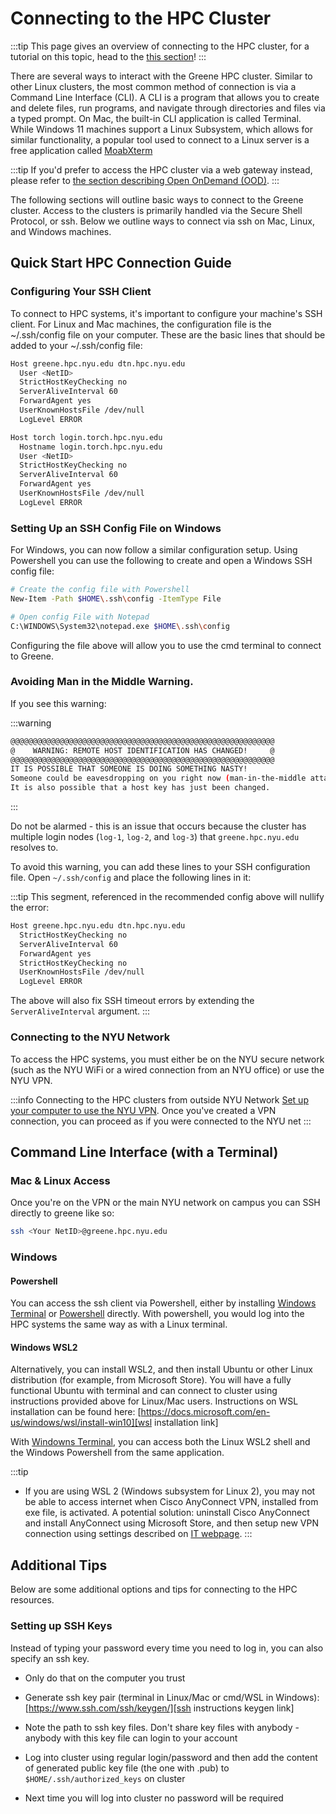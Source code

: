 # Connecting to the HPC Cluster

:::tip
This page gives an overview of connecting to the HPC cluster, for a tutorial on this topic, head to the [this section](../12_tutorial_intro_shell_hpc/02_connecting_to_hpc.mdx)! 
:::

There are several ways to interact with the Greene HPC cluster. Similar to other Linux clusters, the most common method of connection is via a Command Line Interface (CLI). A CLI is a program that allows you to create and delete files, run programs, and navigate through directories and files via a typed prompt. On Mac, the built-in CLI application is called Terminal. While Windows 11 machines support a Linux Subsystem, which allows for similar functionality, a popular tool used to connect to a Linux server is a free application called [MoabXterm](https://mobaxterm.mobatek.net/documentation.html) 

:::tip
If you'd prefer to access the HPC cluster via a web gateway instead, please refer to [the section describing Open OnDemand (OOD)](../09_ood/01_ood_intro.md).
:::

The following sections will outline basic ways to connect to the Greene cluster. Access to the clusters is primarily handled via the Secure Shell Protocol, or ssh. Below we outline ways to connect via ssh on Mac, Linux, and Windows machines.

## Quick Start HPC Connection Guide
### Configuring Your SSH Client
To connect to HPC systems, it's important to configure your machine's SSH client. For Linux and Mac machines, the configuration file is the ~/.ssh/config file on your computer. These are the basic lines that should be added to your ~/.ssh/config file:
```sh
Host greene.hpc.nyu.edu dtn.hpc.nyu.edu
  User <NetID>
  StrictHostKeyChecking no
  ServerAliveInterval 60
  ForwardAgent yes
  UserKnownHostsFile /dev/null
  LogLevel ERROR

Host torch login.torch.hpc.nyu.edu
  Hostname login.torch.hpc.nyu.edu
  User <NetID>
  StrictHostKeyChecking no
  ServerAliveInterval 60
  ForwardAgent yes
  UserKnownHostsFile /dev/null
  LogLevel ERROR
```
### Setting Up an SSH Config File on Windows
For Windows, you can now follow a similar configuration setup. Using Powershell you can use the following to create and open a Windows SSH config file:
```sh
# Create the config file with Powershell
New-Item -Path $HOME\.ssh\config -ItemType File

# Open config File with Notepad
C:\WINDOWS\System32\notepad.exe $HOME\.ssh\config
```
Configuring the file above will allow you to use the cmd terminal to connect to Greene.
### Avoiding Man in the Middle Warning.

If you see this warning:

:::warning

```sh
@@@@@@@@@@@@@@@@@@@@@@@@@@@@@@@@@@@@@@@@@@@@@@@@@@@@@@@@@@@
@    WARNING: REMOTE HOST IDENTIFICATION HAS CHANGED!     @
@@@@@@@@@@@@@@@@@@@@@@@@@@@@@@@@@@@@@@@@@@@@@@@@@@@@@@@@@@@
IT IS POSSIBLE THAT SOMEONE IS DOING SOMETHING NASTY!
Someone could be eavesdropping on you right now (man-in-the-middle attack)!
It is also possible that a host key has just been changed.
```

:::

Do not be alarmed - this is an issue that occurs because the cluster has multiple login nodes (`log-1`, `log-2`, and `log-3`) that `greene.hpc.nyu.edu` resolves to. 

To avoid this warning, you can add these lines to your SSH configuration file. Open `~/.ssh/config` and place the following lines in it:

:::tip
This segment, referenced in the recommended config above will nullify the error:

```sh
Host greene.hpc.nyu.edu dtn.hpc.nyu.edu
  StrictHostKeyChecking no
  ServerAliveInterval 60
  ForwardAgent yes
  StrictHostKeyChecking no
  UserKnownHostsFile /dev/null
  LogLevel ERROR
```
The above will also fix SSH timeout errors by extending the `ServerAliveInterval` argument.
:::

### Connecting to the NYU Network
To access the HPC systems, you must either be on the NYU secure network (such as the NYU WiFi or a wired connection from an NYU office) or use the NYU VPN.

:::info Connecting to the HPC clusters from outside NYU Network
[Set up your computer to use the NYU VPN][nyu vpn link]. Once you've created a VPN connection, you can proceed as if you were connected to the NYU net
:::

## Command Line Interface (with a Terminal)

### Mac & Linux Access

Once you're on the VPN or the main NYU network on campus you can SSH directly to greene like so:

```sh
ssh <Your NetID>@greene.hpc.nyu.edu
```
 
### Windows

#### Powershell
You can access the ssh client via Powershell, either by installing [Windows Terminal](https://apps.microsoft.com/detail/9n0dx20hk701?hl=en-US&gl=US) or [Powershell](https://learn.microsoft.com/en-us/powershell/scripting/install/installing-powershell-on-windows) directly. With powershell, you would log into the HPC systems the same way as with a Linux terminal.

#### Windows WSL2

Alternatively, you can install WSL2, and then install Ubuntu or other Linux distribution (for example, from Microsoft Store). You will have a fully functional Ubuntu with terminal and can connect to cluster using instructions provided above for Linux/Mac users. Instructions on WSL installation can be found here: [https://docs.microsoft.com/en-us/windows/wsl/install-win10][wsl installation link]

With [Windowns Terminal](https://apps.microsoft.com/detail/9n0dx20hk701?hl=en-US&gl=US), you can access both the Linux WSL2 shell and the Windows Powershell from the same application.
 
:::tip
-   If you are using WSL 2 (Windows subsystem for Linux 2), you may not be able to access internet when Cisco AnyConnect VPN, installed from exe file, is activated. A potential solution: uninstall Cisco AnyConnect and install AnyConnect using Microsoft Store, and then setup new VPN connection using settings described on [IT webpage][install vpn on windows link].
:::

## Additional Tips
Below are some additional options and tips for connecting to the HPC resources.
### Setting up SSH Keys

Instead of typing your password every time you need to log in, you can also specify an ssh key.

-   Only do that on the computer you trust

-   Generate ssh key pair (terminal in Linux/Mac or cmd/WSL in Windows):
    [https://www.ssh.com/ssh/keygen/][ssh instructions keygen link]

-   Note the path to ssh key files. Don't share key files with anybody - anybody with this key file can login to your account

-   Log into cluster using regular login/password and then add the content of generated public key file (the one with .pub) to `$HOME/.ssh/authorized_keys` on cluster

-   Next time you will log into cluster no password will be required


[nyu vpn link]: https://www.nyu.edu/life/information-technology/infrastructure/network-services/vpn.html

[install vpn on windows link]: https://nyu.service-now.com/sp?sys_kb_id=6177d7031c811904bbcf4dc2835ec340&id=kb_article_view&sysparm_rank=3&sysparm_tsqueryId=9a07fee81b146410a54ffdd51a4bcb8e

[apple terminal link]: https://support.apple.com/guide/terminal/open-or-quit-terminal-apd5265185d-f365-44cb-8b09-71a064a42125/mac#:~:text=Open%20Terminal,%2C%20then%20double%2Dclick%20Terminal.

[wsl installation link]: https://docs.microsoft.com/en-us/windows/wsl/install-win10

[ssh instructions keygen link]: https://www.ssh.com/ssh/keygen/

